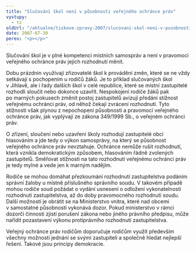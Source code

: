 ```yaml
---
title: "Slučování škol není v působnosti veřejného ochránce práv"
vystupy:
  - tz
oldUrl: "/aktualne/tiskove-zpravy-2007/slucovani-skol-neni-v-pusobnosti-verejneho-ochrance-prav"
date: 2007-07-30
perex: "<p></p>"
---
```


<!-- imported from the old website -->

<p class="Normln-web">Slučování škol je v plné kompetenci místních samospráv a není v pravomoci veřejného ochránce práv jejich rozhodnutí měnit.</p><p class="Normln-web">Dobu prázdnin využívají zřizovatelé škol k provádění změn, které se ne vždy setkávají s pochopením u rodičů žáků. Je to příklad slučovaných škol v Jihlavě, ale i řady dalších škol v celé republice, které se místní zastupitelé rozhodli sloučit nebo dokonce uzavřít. Nespokojení rodiče žáků pak po marných pokusech změnit postoj zastupitelů avizují předání stížnost veřejnému ochránci práv, od něhož čekají zvrácení rozhodnutí. Tyto stížnosti však plynou z nepochopení působnosti a pravomocí veřejného ochránce práv, jak vyplývají ze zákona 349/1999 Sb., o veřejném ochránci práv.</p><p class="Normln-web">O zřízení, sloučení nebo uzavření školy rozhodují zastupitelé obcí hlasováním a jde tedy o výkon samosprávy, na který se působnost veřejného ochránce práv nevztahuje. Ochránce nemůže rušit rozhodnutí, která vznikla demokratickým způsobem, hlasováním řádně zvolených zastupitelů. Směřovat stížnosti na tato rozhodnutí veřejnému ochránci práv je tedy mylné a vede jen k marným nadějím.</p><p class="Normln-web">Rodiče se mohou domáhat přezkoumání rozhodnutí zastupitelstva podáním správní žaloby u místně příslušného správního soudu. V takovém případě mohou rodiče soud požádat o vydání usnesení o odložení vykonatelnosti rozhodnutí zastupitelstva, až do doby pravomocného rozhodnutí soudu. Další možností je obrátit se na Ministerstvo vnitra, které nad obcemi v samostatné působnosti vykonává dozor. Pokud ministerstvo v rámci dozorčí činnosti zjistí porušení zákona nebo jiného právního předpisu, může nařídit pozastavení výkonu protiprávního rozhodnutí zastupitelstva.</p><p class="Normln-web">Veřejný ochránce práv rodičům doporučuje rodičům využít především všechny možnosti jednání se svými zastupiteli a společně hledat nejlepší řešení. Takové jsou principy demokracie.</p><p class="Normln"> </p>
